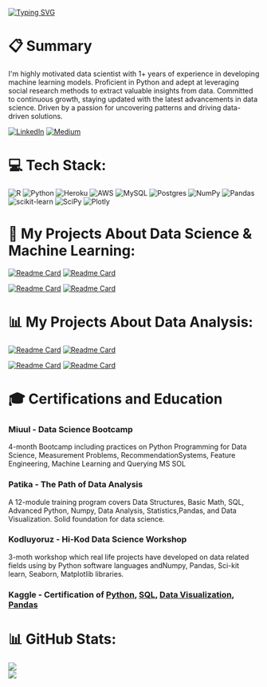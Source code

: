 [![Typing SVG](https://readme-typing-svg.demolab.com?font=Fira+Code&size=35&duration=3500&pause=600&color=37FD12&width=780&height=80&lines=Greetings%2C+fellow+code+wrangler!+;May+your+syntax+always+be+error-free%2C;and+your+bugs+be+extinct.;Happy+coding+%3AD)](https://git.io/typing-svg)


# 📋 Summary
I'm highly motivated data scientist with 1+ years of experience in developing machine learning models. Proficient in Python and adept at leveraging social research methods to extract valuable insights from data. Committed to continuous growth, staying updated with the latest advancements in data science. Driven by a passion for uncovering patterns and driving data-driven solutions.

[![LinkedIn](https://img.shields.io/badge/LinkedIn-%230077B5.svg?logo=linkedin&logoColor=white)](https://linkedin.com/in/talha-sahinn) [![Medium](https://img.shields.io/badge/Medium-12100E?logo=medium&logoColor=white)](https://medium.com/@talha002) 


# 💻 Tech Stack:
![R](https://img.shields.io/badge/r-%23276DC3.svg?style=for-the-badge&logo=r&logoColor=white) ![Python](https://img.shields.io/badge/python-3670A0?style=for-the-badge&logo=python&logoColor=ffdd54) ![Heroku](https://img.shields.io/badge/heroku-%23430098.svg?style=for-the-badge&logo=heroku&logoColor=white) ![AWS](https://img.shields.io/badge/AWS-%23FF9900.svg?style=for-the-badge&logo=amazon-aws&logoColor=white) ![MySQL](https://img.shields.io/badge/mysql-%2300f.svg?style=for-the-badge&logo=mysql&logoColor=white) ![Postgres](https://img.shields.io/badge/postgres-%23316192.svg?style=for-the-badge&logo=postgresql&logoColor=white) ![NumPy](https://img.shields.io/badge/numpy-%23013243.svg?style=for-the-badge&logo=numpy&logoColor=white) ![Pandas](https://img.shields.io/badge/pandas-%23150458.svg?style=for-the-badge&logo=pandas&logoColor=white) ![scikit-learn](https://img.shields.io/badge/scikit--learn-%23F7931E.svg?style=for-the-badge&logo=scikit-learn&logoColor=white) ![SciPy](https://img.shields.io/badge/SciPy-%230C55A5.svg?style=for-the-badge&logo=scipy&logoColor=%white) ![Plotly](https://img.shields.io/badge/Plotly-%233F4F75.svg?style=for-the-badge&logo=plotly&logoColor=white)

# 🤖 My Projects About Data Science & Machine Learning:
[![Readme Card](https://github-readme-stats.vercel.app/api/pin/?username=talha002&repo=rent_prediction)](https://github.com/talha002/rent_prediction) [![Readme Card](https://github-readme-stats.vercel.app/api/pin/?username=talha002&repo=Baseball-Salary-Prediction)](https://github.com/talha002/Baseball-Salary-Prediction)

[![Readme Card](https://github-readme-stats.vercel.app/api/pin/?username=talha002&repo=rent_prediction)](https://github.com/talha002/rent_prediction) [![Readme Card](https://github-readme-stats.vercel.app/api/pin/?username=talha002&repo=diabetes_feature_engineering)](https://github.com/talha002/diabetes_feature_engineering)

# 📊 My Projects About Data Analysis:
[![Readme Card](https://github-readme-stats.vercel.app/api/pin/?username=talha002&repo=merchant-anlysis)](https://github.com/talha002/merchant-anlysis) [![Readme Card](https://github-readme-stats.vercel.app/api/pin/?username=talha002&repo=RULE-BASED-CUSTOMER-SEGMENTATION-PRACTICE)](https://github.com/talha002/RULE-BASED-CUSTOMER-SEGMENTATION-PRACTICE)

[![Readme Card](https://github-readme-stats.vercel.app/api/pin/?username=talha002&repo=RFM-Anlysis-Practice-Online-retail-II-)](https://github.com/talha002/RFM-Anlysis-Practice-Online-retail-II-) [![Readme Card](https://github-readme-stats.vercel.app/api/pin/?username=talha002&repo=Rottentomatoes-anylsis)](https://github.com/talha002/Rottentomatoes-anylsis)

# 🎓 Certifications and Education

### Miuul - Data Science Bootcamp
4-month Bootcamp including practices on Python Programming for Data Science, Measurement Problems, RecommendationSystems, Feature Engineering, Machine Learning and Querying MS SOL

### Patika - The Path of Data Analysis
A 12-module training program covers Data Structures, Basic Math, SQL, Advanced Python, Numpy, Data Analysis, Statistics,Pandas, and Data Visualization. Solid foundation for data science.

### Kodluyoruz - Hi-Kod Data Science Workshop
3-moth workshop which real life projects have developed on data related fields using by Python software languages andNumpy, Pandas, Sci-kit learn, Seaborn, Matplotlib libraries.

### Kaggle - Certification of [Python](https://www.kaggle.com/learn/certification/talha002/python), [SQL](https://www.kaggle.com/learn/certification/talha002/intro-to-sql), [Data Visualization](https://www.kaggle.com/learn/certification/talha002/data-visualization), [Pandas](https://www.kaggle.com/learn/certification/talha002/pandas)

# 📊 GitHub Stats:
![](https://github-readme-stats.vercel.app/api/top-langs/?username=talha002&theme=dark&hide_border=false&include_all_commits=false&count_private=false&layout=compact) <br>
![](https://github-readme-streak-stats.herokuapp.com/?user=talha002&theme=dark&hide_border=false)
